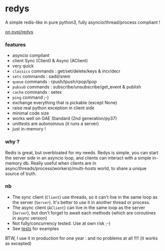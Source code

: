 # redys

A simple redis-like in pure python3, fully asyncio/thread/process compliant !

[on pypi/redys](https://pypi.org/project/redys/)

### features

- asyncio compliant
- client Sync (Client) & Async (AClient)
- very quick
- `classics` commands : get/set/delete/keys & incr/decr
- `sets` commands : sadd/srem
- `queue` commands : rpush/lpush/rpop/lpop
- `pubsub` commands : subscribe/unsubscribe/get_event & publish
- `cache` commands : setex
- `ping` command ;-)
- exchange everything that is pickable (except None)
- raise real python exception in client side
- minimal code size
- works well on GAE Standard (2nd generation/py37)
- unittests are autonomous (it runs a server)
- just in-memory !

### why ?

Redis is great, but overbloated for my needs. Redys is simple, you can start
the server side in an asyncio loop, and clients can interact with a simple
in-memory db. Really useful when clients are in
async/threads/process(workers)/multi-hosts world, to share a unique source of truth.

### nb

- The sync client (`Client`) use threads, so it can't live in the same loop as the server (`Server`). It's better to use it in another thread or process.
- The async client (`AClient`) can live in the same loop as the server (`Server`), but don't forget to await each methods (which are coroutines in async version)
- Not fully/concurrency tested. Use at own risk ;-)
- See [tests](https://github.com/manatlan/redys/blob/master/tests.py) for examples

BTW, I use it in production for one year : and no problems at all !!!! (it works as excepted)
